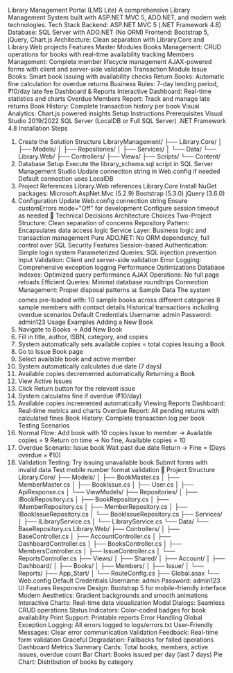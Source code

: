Library Management Portal (LMS Lite)
 A comprehensive Library Management System built with ASP.NET MVC 5, ADO.NET, and modern web
 technologies.
 Tech Stack
 Backend: ASP.NET MVC 5 (.NET Framework 4.8)
 Database: SQL Server with ADO.NET (No ORM)
 Frontend: Bootstrap 5, jQuery, Chart.js
 Architecture: Clean separation with Library.Core and Library.Web projects
 Features
 Master Modules
 Books Management: CRUD operations for books with real-time availability tracking
 Members Management: Complete member lifecycle management
 AJAX-powered forms with client and server-side validation
 Transaction Module
 Issue Books: Smart book issuing with availability checks
 Return Books: Automatic fine calculation for overdue returns
 Business Rules: 7-day lending period, ₹10/day late fee
 Dashboard & Reports
 Interactive Dashboard: Real-time statistics and charts
 Overdue Members Report: Track and manage late returns
 Book History: Complete transaction history per book
 Visual Analytics: Chart.js powered insights
 Setup Instructions
 Prerequisites
 Visual Studio 2019/2022
 SQL Server (LocalDB or Full SQL Server)
 .NET Framework 4.8
Installation Steps
 1. Create the Solution Structure
 LibraryManagement/
 ├── Library.Core/
 │   ├── Models/
 │   ├── Repositories/
 │   ├── Services/
 │   └── Data/
 └── Library.Web/
 ├── Controllers/
 ├── Views/
 ├── Scripts/
 └── Content/
 2. Database Setup
 Execute the 
library_schema.sql script in SQL Server Management Studio
 Update connection string in 
Web.config if needed
 Default connection uses LocalDB
 3. Project References
 Library.Web references Library.Core
 Install NuGet packages:
 Microsoft.AspNet.Mvc (5.2.9)
 Bootstrap (5.3.0)
 jQuery (3.6.0)
 4. Configuration
 Update 
Web.config connection string
 Ensure 
customErrors mode="Off" for development
 Configure session timeout as needed
 🔧
 Technical Decisions
 Architecture Choices
 Two-Project Structure: Clean separation of concerns
 Repository Pattern: Encapsulates data access logic
 Service Layer: Business logic and transaction management
Pure ADO.NET: No ORM dependency, full control over SQL
 Security Features
 Session-based Authentication: Simple login system
 Parameterized Queries: SQL injection prevention
 Input Validation: Client and server-side validation
 Error Logging: Comprehensive exception logging
 Performance Optimizations
 Database Indexes: Optimized query performance
 AJAX Operations: No full page reloads
 Efficient Queries: Minimal database roundtrips
 Connection Management: Proper disposal patterns
 📊
 Sample Data
 The system comes pre-loaded with:
 10 sample books across different categories
 8 sample members with contact details
 Historical transactions including overdue scenarios
Default Credentials
 Username: 
admin
 Password: 
admin123
 Usage Examples
 Adding a New Book
 1. Navigate to Books → Add New Book
 2. Fill in title, author, ISBN, category, and copies
 3. System automatically sets available copies = total copies
 Issuing a Book
 1. Go to Issue Book page
 2. Select available book and active member
 3. System automatically calculates due date (7 days)
 4. Available copies decremented automatically
Returning a Book
 1. View Active Issues
 2. Click Return button for the relevant issue
 3. System calculates fine if overdue (₹10/day)
 4. Available copies incremented automatically
 Viewing Reports
 Dashboard: Real-time metrics and charts
 Overdue Report: All pending returns with calculated fines
 Book History: Complete transaction log per book
 Testing Scenarios
 1. Normal Flow:
 Add book with 10 copies
 Issue to member → Available copies = 9
 Return on time → No fine, Available copies = 10
 2. Overdue Scenario:
 Issue book
 Wait past due date
 Return → Fine = (Days overdue × ₹10)
 3. Validation Testing:
 Try issuing unavailable book
 Submit forms with invalid data
 Test mobile number format validation
 📁
 Project Structure
Library.Core/
 ├── Models/
 │   ├── BookMaster.cs
 │   ├── MemberMaster.cs
 │   ├── BookIssue.cs
 │   ├── User.cs
 │   ├── ApiResponse.cs
 │   └── ViewModels/
 ├── Repositories/
 │   ├── IBookRepository.cs
 │   ├── BookRepository.cs
 │   ├── IMemberRepository.cs
 │   ├── MemberRepository.cs
 │   ├── IBookIssueRepository.cs
 │   └── BookIssueRepository.cs
 ├── Services/
 │   ├── ILibraryService.cs
 │   └── LibraryService.cs
 └── Data/
 └── BaseRepository.cs
 Library.Web/
 ├── Controllers/
 │   ├── BaseController.cs
 │   ├── AccountController.cs
 │   ├── DashboardController.cs
 │   ├── BooksController.cs
 │   ├── MembersController.cs
 │   ├── IssueController.cs
 │   └── ReportsController.cs
 ├── Views/
 │   ├── Shared/
 │   ├── Account/
 │   ├── Dashboard/
 │   ├── Books/
 │   ├── Members/
 │   ├── Issue/
 │   └── Reports/
 ├── App_Start/
 │   └── RouteConfig.cs
 ├── Global.asax
 └── Web.config
 Default Credentials
 Username: 
admin
 Password: 
admin123
 UI Features
 Responsive Design: Bootstrap 5 for mobile-friendly interface
 Modern Aesthetics: Gradient backgrounds and smooth animations
 Interactive Charts: Real-time data visualization
 Modal Dialogs: Seamless CRUD operations
 Status Indicators: Color-coded badges for book availability
 Print Support: Printable reports
 Error Handling
 Global Exception Logging: All errors logged to 
logs/errors.txt
 User-Friendly Messages: Clear error communication
 Validation Feedback: Real-time form validation
 Graceful Degradation: Fallbacks for failed operations
 Dashboard Metrics
 Summary Cards: Total books, members, active issues, overdue count
 Bar Chart: Books issued per day (last 7 days)
 Pie Chart: Distribution of books by category
